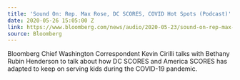 ```yaml
---
title: 'Sound On: Rep. Max Rose, DC SCORES, COVID Hot Spots (Podcast)'
date: 2020-05-26 15:05:00 Z
link: https://www.bloomberg.com/news/audio/2020-05-23/sound-on-rep-max-rose-dc-scores-covid-hot-spots-podcast
source: Bloomberg
---
```


Bloomberg Chief Washington Correspondent Kevin Cirilli talks with Bethany Rubin Henderson to talk about how DC SCORES and America SCORES has adapted to keep on serving kids during the COVID-19 pandemic.